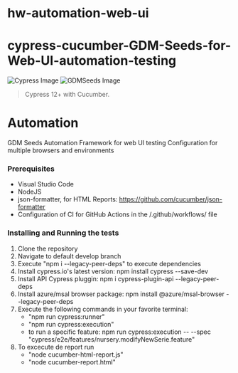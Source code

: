 # hw-automation-web-ui
# cypress-cucumber-GDM-Seeds-for-Web-UI-automation-testing

<img src="https://media-exp1.licdn.com/dms/image/C4E0BAQF1dg2KtKFdPg/company-logo_200_200/0/1626295436859?e=2159024400&v=beta&t=Ib_T9PXXQxkHRKnj3Oe65EKuR6EAh01IgAA6IGvU0FY" alt="Cypress Image">

<img src="https://www.gdmseeds.com/wp-content/uploads/2023/02/gdm-tag-h-en.svg" alt="GDMSeeds Image">

> Cypress 12+ with Cucumber.

# Automation

GDM Seeds
Automation Framework for web UI testing
Configuration for multiple browsers and environments

### Prerequisites

* Visual Studio Code
* NodeJS
* json-formatter, for HTML Reports: https://github.com/cucumber/json-formatter
* Configuration of CI for GitHub Actions in the /.github/workflows/ file

### Installing and Running the tests

1. Clone the repository
2. Navigate to default develop branch
3. Execute "npm i --legacy-peer-deps" to execute dependencies
4. Install cypress.io's latest version: npm install cypress --save-dev
5. Install API Cypress pluggin: npm i cypress-plugin-api --legacy-peer-deps
6. Install azure/msal browser package: npm install @azure/msal-browser --legacy-peer-deps
7. Execute the following commands in your favorite terminal:
    - "npm run cypress:runner"
    - "npm run cypress:execution"
    - to run a specific feature: npm run cypress:execution -- --spec "cypress/e2e/features/nursery.modifyNewSerie.feature"
8. To excecute de report run
    - "node cucumber-html-report.js"
    - "node cucumber-report.html"

            

